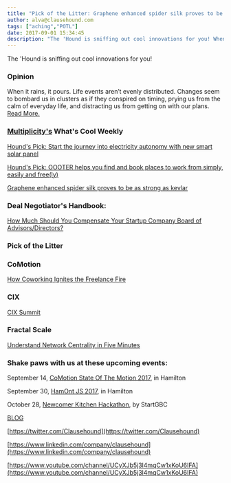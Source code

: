 ```yaml
---
title: "Pick of the Litter: Graphene enhanced spider silk proves to be as strong as kevlar"
author: alva@clausehound.com
tags: ["aching","POTL"]
date: 2017-09-01 15:34:45
description: "The 'Hound is sniffing out cool innovations for you! When it rains, it pours. Life events aren’t evenly distributed. Changes seem to bombard us in clusters as if they conspired on timing, prying us from the calm of everyday life, and distracting us from getting on with our plans."
---
```


The 'Hound is sniffing out cool innovations for you!



### Opinion

 When it rains, it pours. Life events aren’t evenly distributed. Changes seem to bombard us in clusters as if they conspired on timing, prying us from the calm of everyday life, and distracting us from getting on with our plans. [Read More.](https://blog.clausehound.com/life-in-chapters/)

### [Multiplicity's](http://multiplicity.media) What's Cool Weekly



[Hound's Pick: Start the journey into electricity autonomy with new smart solar panel](https://www.indiegogo.com/projects/jenni-smart-solar-for-the-future-battery#/)



[Hound's Pick: OOOTER helps you find and book places to work from simply, easily and free(ly)](www.oooter.com)



[Graphene enhanced spider silk proves to be as strong as kevlar ](https://futurism.com/silk-spun-by-graphene-fed-spiders-is-one-of-the-strongest-materials-on-earth/)



### Deal Negotiator's Handbook: 

[ How Much Should You Compensate Your Startup Company Board of Advisors/Directors? ](https://blog.clausehound.com/how-much-should-you-compensate-your-startup-company-board-of-advisorsdirectors/)

### Pick of the Litter

### CoMotion 

[ How Coworking Ignites the Freelance Fire](https://blog.clausehound.com/how-coworking-ignites-the-freelance-fire/)



### CIX 

[ CIX Summit](https://blog.clausehound.com/cix-summit-connect-with-canadas-top-innovators-investors-enablers/)


### Fractal Scale 

[Understand Network Centrality in Five Minutes](https://blog.clausehound.com/understand-network-centrality-in-five-minutes/)

### Shake paws with us at these upcoming events: 

September 14, [CoMotion State Of The Motion 2017](https://blog.clausehound.com/comotion-state-of-the-motion-2017/), in Hamilton

September 30, [HamOnt JS 2017](https://blog.clausehound.com/hamont-js-2017/), in Hamilton

October 28, [Newcomer Kitchen Hackathon](https://blog.clausehound.com/get-ready-get-set-newcomer-kitchen-hackathon-registration-now-open/), by StartGBC

[BLOG](http://blog.clausehound.com)

[https://twitter.com/Clausehound](https://twitter.com/Clausehound)

[https://www.linkedin.com/company/clausehound](https://www.linkedin.com/company/clausehound)

[https://www.youtube.com/channel/UCyXJb5j3l4mqCw1xKoU6IFA](https://www.youtube.com/channel/UCyXJb5j3l4mqCw1xKoU6IFA)

